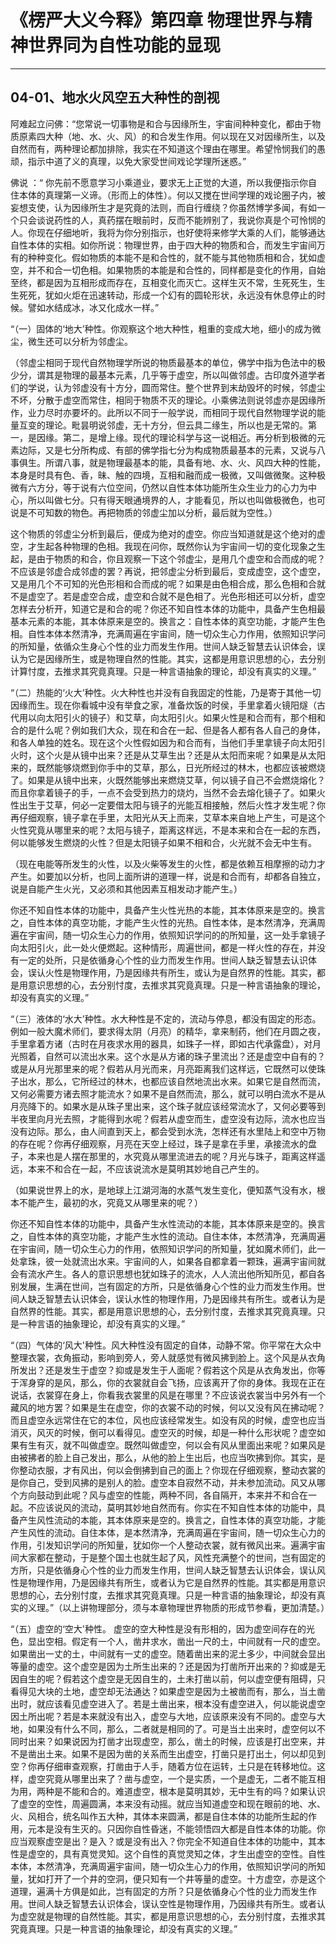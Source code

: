 # 《楞严大义今释》第四章 物理世界与精神世界同为自性功能的显现

------

## 04-01、地水火风空五大种性的剖视

阿难起立问佛：“您常说一切事物是和合与因缘所生，宇宙间种种变化，都由于物质原素四大种（地、水、火、风）的和合发生作用。何以现在又对因缘所生，以及自然而有，两种理论都加排除，我实在不知道这个理由在哪里。希望怜悯我们的愚顽，指示中道了义的真理，以免大家受世间戏论学理所迷惑。”

佛说 ：“ 你先前不愿意学习小乘道业，要求无上正觉的大道，所以我便指示你自住本体的真理第一义谛。（形而上的体性）。何以又搅在世间学理的戏论圈子内，被妄想支使，认为因缘所生才是究竟的法则，而自行缠绕？你虽然博学多闻，有如一个只会谈说药性的人，真药摆在眼前时，反而不能辨别了，我说你真是个可怜悯的人。你现在仔细地听，我将为你分别指示，也好使将来修学大乘的人们，能够通达自性本体的实相。如你所说：物理世界，由于四大种的物质和合，而发生宇宙间万有的种种变化。假如物质的本能不是和合性的，就不能与其他物质相和合，犹如虚空，并不和合一切色相。如果物质的本能是和合性的，同样都是变化的作用，自始至终，都是因为互相形成而存在，互相变化而灭亡。这样生灭不常，生死死生，生生死死，犹如火炬在迅速转动，形成一个幻有的圆轮形状，永远没有休息停止的时候。譬如水结成冰，冰又化成水一样。”

“（一）固体的‘地大’种性。你观察这个地大种性，粗重的变成大地，细小的成为微尘，微生还可以分析为邻虚尘。

（邻虚尘相同于现代自然物理学所说的物质最基本的单位，佛学中指为色法中的极少分，谓其是物理的最基本元素，几乎等于虚空，所以叫做邻虚。古印度外道学者们的学说，认为邻虚没有十方分，圆而常住。整个世界到末劫毁坏的时候，邻虚尘不坏，分散于虚空而常住，相同于物质不灭的理论。小乘佛法则说邻虚亦是因缘所作，业力尽时亦要坏的。此所以不同于一般学说，而相同于现代自然物理学说的能量互变的理论。毗昙明说邻虚，无十方分，但云具二缘生，所以也是无常的。第一，是因缘。第二，是增上缘。现代的理论科学与这一说相近。再分析到极微的元素边际，又是七分所构成、有部的佛学指七分为构成物质最基本的元素，又说与八事俱生。所谓八事，就是物理最基本的能，具备有地、水、火、风四大种的性能，本身是时具有色、香，昧、触的四境，互相和融而成一极微，又叫做微聚。这种极微有六方分，等于说有六位空间，仍然以自性本体功能所生众生业力的心力为中心，所以叫做七分。只有得天眼通境界的人，才能看见，所以也叫做极微色，也可说是不可知数的物色。再把物质的邻虚尘加以分析，最后就为空性。）

这个物质的邻虚尘分析到最后，便成为绝对的虚空。你应当知道就是这个绝对的虚空，才生起各种物理的色相。我现在问你，既然你认为宇宙间一切的变化现象之生起，是由于物质的和合，你且观察一下这个邻虚尘，是用几个虚空和合而成的呢？不应该是邻虚合成邻虚的罢？再说，把邻虚尘分析到最后，变成虚空，这个虚空，又是用几个不可知的光色形相和合而成的呢？如果是由色相合成，那么色相和合就不是虚空了。若是虚空合成，虚空和合就不是色相了。光色形相还可以分析，虚空怎样去分析开，知道它是和合的呢？你还不知自性本体的功能中，具备产生色相最基本元素的本能，其本体原来是空的。换言之：自性本体的真空功能，才能产生色相。自性本体本然清净，充满周遍在宇宙间，随一切众生心力作用，依照知识学问的所知量，依循众生身心个性的业力而发生作用。世间人缺乏智慧去认识体会，误认为它是因缘所生，或是物理自然的性能。其实，这都是用意识思想的心，去分别计算忖度，去推求其究竟真理。只是一种言语抽象的理论，却没有真实的义理。”

“（二）热能的‘火大’种性。火大种性也并没有自我固定的性能，乃是寄于其他一切因缘而生。现在你看城中没有举食之家，准备炊饭的时侯，手里拿着火镜阳燧（古代用以向太阳引火的镜子）和艾草，向太阳引火。如果火性是和合而有，那个相和合的是什么呢？例如我们大众，现在和合在一起、但是各人都有各人自己的身体，和各人单独的姓名。现在这个火性假如因为和合而有，当他们手里拿镜子向太阳引火时，这个火是从镜中出来？还是从艾草生出？还是从太阳而来呢？如果是从太阳来的，既然能够烧燃到你手中的艾草，那么，日光所经过的林木，也都应该被燃烧了。如果是从镜中出来，火既然能够出来燃烧艾草，何以镜子自己不会燃烧熔化？而且你拿着镜子的手，一点不会受到热力的烧灼，当然不会去熔化镜子了。如果火性出生于艾草，何必一定要借太阳与镜子的光能互相接触，然后火性才发生呢？你再仔细观察，镜子拿在手里，太阳光从天上而来，艾草本来自地上产生，可是这个火性究竟从哪里来的呢？太阳与镜子，距离这样远，不是本来和合在一起的东西，何以能够发生燃烧的火性？但是太阳镜子如果不相和合，火光就不会无中生有。

（现在电能等所发生的火性，以及火柴等发生的火性，都是依赖互相摩擦的动力才产生。如要加以分析，也同上面所讲的道理一样，说是和合而有，却都各自独立，说是自能产生火光，又必须和其他因素互相发动才能产生。）

你还不知自性本体的功能中，具备产生火性光热的本能，其本体原来是空的。换言之，自性本体的真空功能，才能产生火性的光热。自性本体，是本然清净，充满周遍在宇宙间，随一切众生心力的作用，依照知识学问的的所知量，这一处手拿镜子向太阳引火，此一处火便燃起。这种情形，周遍世间，都是一样火性的存在，并没有一定的处所，只是依循身心个性的业力而发生作用。世间人缺乏智慧去认识体会，误认火性是物理作用，乃是因缘共有所生，或认为是自然界的性能。其实，都是用意识思想的心，去分别忖度，去推求其究竟真理。只是一种言语抽象的理论，却没有真实的义理。”

“（三）液体的‘水大’种性。水大种性是不定的，流动与停息，都没有固定的形态。例如一般大魔术师们，要求得太阴（月亮）的精华，拿来制药，他们在月圆之夜，手里拿着方诸（古时在月夜求水用的器具，如珠子一样，即如古代承露盘），对月光照着，自然可以流出水来。这个水是从方诸的珠子里流出？还是虚空中自有的？或是从月光那里来的呢？假若从月光而来，月亮距离我们这样远，它既然可以使珠子出水，那么，它所经过的林木，也都应该自然地流出水来。如果它是自然而流，又何必需要方诸去照才能流水？如果不是自然而流，那么，就可以明白流水不是从月亮降下的。如果水是从珠子里出来，这个珠子就应该经常流水了，又何必要等到半夜里向月光去照，才能得到水呢？假若从虚空而生，虚空没有边际，流水也应当没有边际。那么，由人间直到天上，都会受到水洗，怎样还有水里陆上和空中万物的存在呢？你再仔细观察，月亮在天空上经过，珠子是拿在手里，承接流水的盘子，本来也是人摆在那里的，水究竟从哪里流进去的呢？月光与珠子，距离这样遥远，本来不和合在一起，不应该说流水是莫明其妙地自己产生的。

（如果说世界上的水，是地球上江湖河海的水蒸气发生变化，便知蒸气没有水，根本不能产生，最初的水，究竟又从哪里来的呢？）

你还不知自性本体的功能中，具备产生水性流动的本能，其本体原来是空的。换言之，自性本体的真空功能，才能产生水性的流动。自住本体，本然清净，充满周遍在宇宙间，随一切众生心力的作用，依照知识学问的所知量，犹如魔术师们，此一处拿珠，彼一处就流出水来。宇宙间的人，如果各自都拿着一颗珠，遍满宇宙间就会有流水产生。各人的意识思想也犹如珠子的流水，人人流出他所知所见，都自各别发展，生满在世间，岂有固定的方所，只是依循身心个性的业力而发生作用。世间人缺乏智慧去认识体会，误认水性的物理作用，乃是因缘共有所生。或者认为是自然界的性能。其实，都是用意识思想的心，去分别忖度，去推求其究竟真理。只是一种言语的抽象理论，却没有真实的义理。”

“（四）气体的‘风大'种性。风大种性没有固定的自体，动静不常。你平常在大众中整理衣裳，衣角振动，影响到旁人，旁人就感觉有微风拂到脸上。这个风是从衣角所发出？还是发生于虚空？抑或是发生于人面呢？假若这个风是从衣角发出，你等于浑身穿的是风，那么，你的衣裳就自会飞扬，应该离开了你的身体。我现在正在说话，衣裳穿在身上，你看我衣裳里的风是在哪里？不应该说衣裳当中另外有一个藏风的地方罢？如果是生在虚空，你的衣裳不动的时候，何以又没有风在拂动呢？而且虚空永远常住在它的本位，风也应该经常发生。如没有风的时候，虚空也应当消灭，风灭的时候，倒可以看得见。虚空灭的时候，却是一种什么形状呢？虚空如果有生有灭，就不叫做虚空。既然叫做虚空，何以会有风从里面出来呢？如果风是由被拂者的脸上自己发出，那么，从他的脸上生出后，也应当吹拂到你。其实，是你整动衣服，才有风出，何以会倒拂到自己的面上？你现在仔细观察，整动衣裳的是你自己，受到风拂的是别人的脸。虚空本自寂然不动，并未参加流动。风又从哪个方向鼓动到此呢？风与虚空的性能，两种不同，各自隔开，本来并不和合在一起。不应该说风的流动，莫明其妙地自然而有。你实在不知自性本体的功能中，具备产生风性流动的本能，其本体原来是空的。换言之，自性本体的真空功能，才能产生风性的流动。自住本体，是本然清净，充满周遍在宇宙间，随一切众生心力的作用，引发知识学问的所知量，犹如你一个人整动衣裳，就有微风出来。遍满宇宙间大家都在整动，于是整个国土也就生起了风，风性充满整个的世间，岂有固定的方所，只是依循身心个性的业力而发生作用，世间人缺乏智慧去认识体会，误认风性是物理作用，乃是因缘共有所生，或者认为它是自然界的性能。其实都是用意识思想的心，去分别忖度，去推求其究竟真理。只是一种言语的抽象理论，却没有真实的义理。”（以上讲物理部分，须与本章物理世界物质的形成节参看，更加清楚。）

“（五）虚空的‘空大'种性。 虚空的空大种性是没有形相的，因为虚空间存在的光色，显出空相。假定有一个人，凿井求水，凿出一尺的土，中间就有一尺的虚空。如果凿出一丈的土，中间就有一丈的虚空。随着凿出来的泥土多少，中间就会显出等量的虚空。这个虚空是因为土所生出来的？还是因为打凿所开出来的？抑或是无因自生的呢？假若这个虚空是无因自生的，土未打凿以前，何以虚空便有阻碍，只看得见大块的土地，虚空却无法通达？如果虚空是因为土被凿而有，那么，当土凿出时，就应该看见虚空进入了。若是土凿出来，根本没有虚空进入，何以能说虚空因土所出呢？若是本来就没有出入，虚空与大地，应该原来没有不同的。虚空与大地，如果没有什么不同，那么，二者就是相同的了。可是当土出来时，虚空何以不同时出来？如果说因为打凿才出现虚空，那么，凿土的时候，应该是打出空来，并不是凿出土来。如果不是因为凿的关系而生出虚空，打凿只是打出土，何以却见到空？你再仔细审查观察，打凿由于人手，随着方位在运转，土只是在转移地位。这样，虚空究竟从哪里出来了？凿与虚空，一个是实质，一个是虚无，二者不能互相为用，两种是不能和合的。难道虚空，根本是莫明其妙，无中生有的吗？如果认识了虚空的空性，周遍圆满，本来没有动摇。就应当知道虚空和现在眼前的地、水、火、风相合，统名叫作五大种，其体本来圆满，都是自住本体的功能所生起的作用，元本是没有生灭的。只因你自性昏迷，不能领悟四大都是自性本体的功能。你应当观察虚空是出？是入？或是没有出入？你完全不知道自住本体的功能中，其本性是虚空的，具有真觉灵知。这个自性的真觉灵知之体，才生出虚空的空性。自性本体，本然清净，充满周遍宇宙间，随一切众生心力的作用，依照知识学问的所知量，犹如打开了一个井的空洞，便只知有一个井等量的虚空。十方虚空，亦是这个道理，遍满十方俱是如此，岂有固定的方所？只是依循身心个性的业力而发生作用。世间人缺乏智慧去认识体会，误认空性是物理作用，乃因缘共有所生。或者认为虚空就是物理的自然性能。其实，都是用意识思想的心，去分别忖度，去推求其究竟真理。只是一种言语的抽象理论，却没有真实的义理。”

